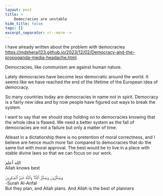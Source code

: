 ```yaml
---
layout: post
title: >
    Democracies are unstable
hide_title: false
tags: []
excerpt_separator: <!--more-->
---
```


I have already written about the problem with democracies <a href="https://mdsheraj123.github.io/2023/12/02/Democracy-and-the-propoganda-media-headache.html" target="_blank">https://mdsheraj123.github.io/2023/12/02/Democracy-and-the-propoganda-media-headache.html</a>.

Democracies, like communism are against human nature.

Lately democracies have become less democratic around the world. It seems like we have reached the end of the lifetime of the European idea of democracy.

So many countries today are democracies in name not in spirit. Democracy is a fairly new idea and by now people have figured out ways to break the system.

I want to say that we should stop holding on to democracies knowing that the whole idea is flawed. We need a better system as the fall of democracies are not a failure but only a matter of time.

Atleast in a dictatiorship there is no pretention of moral correctness, and I believe are hence much more fair compared to democracies that do the same but with moral approval. The best would be to live in a place with stable divine laws so that we can focus on our work.

الله أعلم<br>
Allah knows best

وَيَمْكُرُونَ وَيَمْكُرُ ٱللَّهُ ۖ وَٱللَّهُ خَيْرُ ٱلْمَـٰكِرِينَ<br>
-Surah Al-Anfal<br>
But they plan, and Allah plans. And Allah is the best of planners